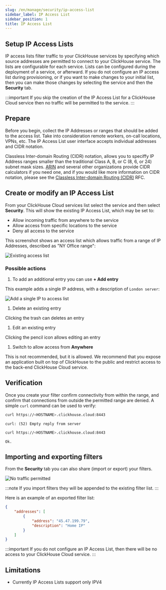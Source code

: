 ```yaml
---
slug: /en/manage/security/ip-access-list
sidebar_label: IP Access List
sidebar_position: 1
title: IP Access List
---
```


## Setup IP Access Lists

IP access lists filter traffic to your ClickHouse services by specifying which source addresses are permitted to connect to your ClickHouse service.  The lists are configurable for each service.  Lists can be configured during the deployment of a service, or afterward.  If you do not configure an IP access list during provisioning, or if you want to make changes to your initial list, then you can make those changes by selecting the service and then the **Security** tab.

:::important
If you skip the creation of the IP Access List for a ClickHouse Cloud service then no traffic will be permitted to the service.
:::

## Prepare
Before you begin, collect the IP Addresses or ranges that should be added to the access list.  Take into consideration remote workers, on-call locations, VPNs, etc.  The IP Access List user interface accepts individual addresses and CIDR notation.

Classless Inter-domain Routing (CIDR) notation, allows you to speciffy IP Address ranges smaller than the traditional Class A, B, or C (8, 6, or 24) subnet mask sizes. [ARIN](https://account.arin.net/public/cidrCalculator) and several other organizations provide CIDR calculators if you need one, and if you would like more information on CIDR notation, please see the [Classless Inter-domain Routing (CIDR)](https://www.rfc-editor.org/rfc/rfc4632.html) RFC.

## Create or modify an IP Access List

From your ClickHouse Cloud services list select the service and then select **Security**.  This will show the existing IP Access List, which may be set to:
- Allow incoming traffic from anywhere to the service
- Allow access from specific locations to the service
- Deny all access to the service

This screenshot shows an access list which allows traffic from a range of IP Addresses, described as "NY Office range":

  ![Existing access list](@site/docs/en/_snippets/images/ip-filtering-after-provisioning.png)

### Possible actions

1. To add an additional entry you can use **+ Add entry**

  This example adds a single IP address, with a description of `London server`:

  ![Add a single IP to access list](@site/docs/en/_snippets/images/ip-filter-add-single-ip.png)

1. Delete an existing entry

  Clicking the trash can deletes an entry

1. Edit an existing entry

  Clicking the pencil icon allows editing an entry

1. Switch to allow access from **Anywhere**

  This is not recommended, but it is allowed.  We recommend that you expose an application built on top of ClickHouse to the public and restrict access to the back-end ClickHouse Cloud service.

## Verification

Once you create your filter confirm connectivity from within the range, and confirm that connections from outside the permitted range are denied.  A simple `curl` command can be used to verify:
```bash title="Attempt rejected from outside the allow list"
curl https://<HOSTNAME>.clickhouse.cloud:8443
```
```response
curl: (52) Empty reply from server
```
```bash title="Attempt permitted from inside the allow list"
curl https://<HOSTNAME>.clickhouse.cloud:8443
```
```response
Ok.
```

## Importing and exporting filters
From the **Security** tab you can also share (import or export) your filters.

![No traffic permitted](@site/docs/en/_snippets/images/ip-filter-share.png)

:::note
If you import filters they will be appended to the existing filter list.
:::

Here is an example of an exported filter list:
```json
{
    "addresses": [
        {
            "address": "45.47.199.79",
            "description": "Home IP"
        }
    ]
}
```

:::important
If you do not configure an IP Access List, then there will be no access to your ClickHouse Cloud service.
:::

## Limitations

- Currently IP Access Lists support only IPV4

